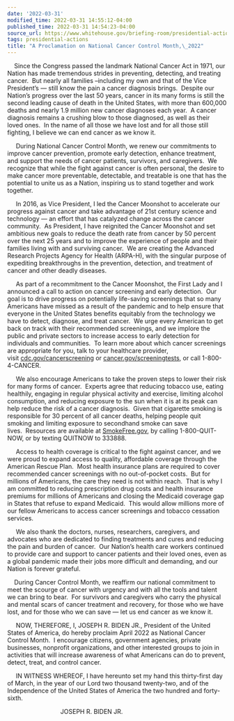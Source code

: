 ```yaml
---
date: '2022-03-31'
modified_time: 2022-03-31 14:55:12-04:00
published_time: 2022-03-31 14:54:23-04:00
source_url: https://www.whitehouse.gov/briefing-room/presidential-actions/2022/03/31/national-cancer-control-month-2022/
tags: presidential-actions
title: "A Proclamation on National Cancer Control Month,\_2022"
---
```

 
    Since the Congress passed the landmark National Cancer Act in 1971,
our Nation has made tremendous strides in preventing, detecting, and
treating cancer.  But nearly all families –including my own and that of
the Vice President’s — still know the pain a cancer diagnosis
brings.  Despite our Nation’s progress over the last 50 years, cancer in
its many forms is still the second leading cause of death in the United
States, with more than 600,000 deaths and nearly 1.9 million new cancer
diagnoses each year.  A cancer diagnosis remains a crushing blow to
those diagnosed, as well as their loved ones.  In the name of all those
we have lost and for all those still fighting, I believe we can end
cancer as we know it.    
  
     During National Cancer Control Month, we renew our commitments to
improve cancer prevention, promote early detection, enhance treatment,
and support the needs of cancer patients, survivors, and caregivers.  We
recognize that while the fight against cancer is often personal, the
desire to make cancer more preventable, detectable, and treatable is one
that has the potential to unite us as a Nation, inspiring us to stand
together and work together.    
  
     In 2016, as Vice President, I led the Cancer Moonshot to accelerate
our progress against cancer and take advantage of 21st century science
and technology — an effort that has catalyzed change across the cancer
community.  As President, I have reignited the Cancer Moonshot and set
ambitious new goals to reduce the death rate from cancer by 50 percent
over the next 25 years and to improve the experience of people and their
families living with and surviving cancer.  We are creating the Advanced
Research Projects Agency for Health (ARPA-H), with the singular purpose
of expediting breakthroughs in the prevention, detection, and treatment
of cancer and other deadly diseases.    
  
     As part of a recommitment to the Cancer Moonshot, the First Lady
and I announced a call to action on cancer screening and early
detection.  Our goal is to drive progress on potentially life-saving
screenings that so many Americans have missed as a result of the
pandemic and to help ensure that everyone in the United States benefits
equitably from the technology we have to detect, diagnose, and treat
cancer.  We urge every American to get back on track with their
recommended screenings, and we implore the public and private sectors to
increase access to early detection for individuals and communities.  To
learn more about which cancer screenings are appropriate for you, talk
to your healthcare provider,
visit [cdc.gov/cancerscreening](https://www.cdc.gov/cancer/dcpc/prevention/screening.htm) or [cancer.gov/screeningtests](https://www.cancer.gov/about-cancer/screening/screening-tests),
or call 1-800-4-CANCER.   
  
     We also encourage Americans to take the proven steps to lower their
risk for many forms of cancer.  Experts agree that reducing tobacco use,
eating healthily, engaging in regular physical activity and exercise,
limiting alcohol consumption, and reducing exposure to the sun when it
is at its peak can help reduce the risk of a cancer diagnosis.  Given
that cigarette smoking is responsible for 30 percent of all cancer
deaths, helping people quit smoking and limiting exposure to secondhand
smoke can save lives.  Resources are available
at [SmokeFree.gov](http://www.smokefree.gov/), by calling
1-800-QUIT-NOW, or by texting QUITNOW to 333888.   
  
     Access to health coverage is critical to the fight against cancer,
and we were proud to expand access to quality, affordable coverage
through the American Rescue Plan.  Most health insurance plans are
required to cover recommended cancer screenings with no out-of-pocket
costs.  But for millions of Americans, the care they need is not within
reach.  That is why I am committed to reducing prescription drug costs
and health insurance premiums for millions of Americans and closing the
Medicaid coverage gap in States that refuse to expand Medicaid.  This
would allow millions more of our fellow Americans to access cancer
screenings and tobacco cessation services.    
  
     We also thank the doctors, nurses, researchers, caregivers, and
advocates who are dedicated to finding treatments and cures and reducing
the pain and burden of cancer.  Our Nation’s health care workers
continued to provide care and support to cancer patients and their loved
ones, even as a global pandemic made their jobs more difficult and
demanding, and our Nation is forever grateful.    
  
    During Cancer Control Month, we reaffirm our national commitment to
meet the scourge of cancer with urgency and with all the tools and
talent we can bring to bear.  For survivors and caregivers who carry the
physical and mental scars of cancer treatment and recovery, for those
who we have lost, and for those who we can save — let us end cancer as
we know it.   
  
     NOW, THEREFORE, I, JOSEPH R. BIDEN JR., President of the United
States of America, do hereby proclaim April 2022 as National Cancer
Control Month.  I encourage citizens, government agencies, private
businesses, nonprofit organizations, and other interested groups to join
in activities that will increase awareness of what Americans can do to
prevent, detect, treat, and control cancer.  
  
     IN WITNESS WHEREOF, I have hereunto set my hand this thirty-first
day of March, in the year of our Lord two thousand twenty-two, and of
the Independence of the United States of America the two hundred and
forty-sixth.  

                               JOSEPH R. BIDEN JR.
